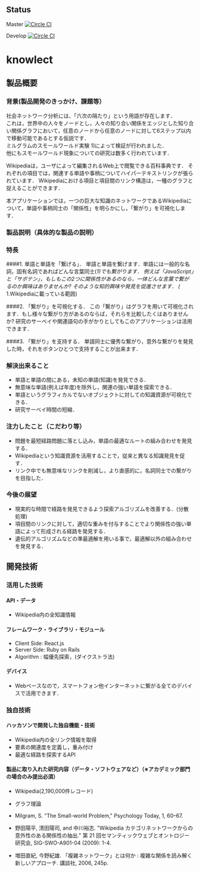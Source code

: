 ## Status
Master [![Circle CI](https://circleci.com/gh/jphacks/TK_07/tree/master.svg?style=svg)](https://circleci.com/gh/jphacks/TK_07/tree/master)

Develop [![Circle CI](https://circleci.com/gh/jphacks/TK_07/tree/develop.svg?style=svg)](https://circleci.com/gh/jphacks/TK_07/tree/develop)

# knowlect 
## 製品概要
### 背景(製品開発のきっかけ、課題等）

社会ネットワーク分析には、「六次の隔たり」という用語が存在します．  
これは，世界中の人々をノードとし，人々の知り合い関係をエッジとした知り合い関係グラフにおいて，任意のノードから任意のノードに対して6ステップ以内で移動可能であるとする仮説です．  
ミルグラムのスモールワールド実験 1)によって検証が行われました．  
他にもスモールワールド現象についての研究は数多く行われています．

Wikipediaは，ユーザによって編集されるWeb上で閲覧できる百科事典です．
それぞれの項目では，関連する単語や事柄についてハイパーテキストリンクが張られています．
Wikipediaにおける項目と項目間のリンク構造は，一種のグラフと捉えることができます．

本アプリケーションでは，一つの巨大な知識のネットワークであるWikipediaについて，単語や事柄同士の「関係性」を明らかにし，「繋がり」を可視化します．

### 製品説明（具体的な製品の説明）
### 特長
####1. 単語と単語を「繋げる」．
単語と単語を繋げます．単語には一般的な名詞，固有名詞であればどんな言葉同士(*1)でも繋がります．
例えば「JavaScript」と「サボテン」，もしもこの2つに関係性があるのなら，一体どんな言葉で繋がるのか興味はありませんか?
そのような知的興味や発見を促進させます．
(* 1.Wikipediaに載っている範囲)

####2. 「繋がり」を可視化する．
この「繋がり」はグラフを用いて可視化されます．もし様々な繋がり方があるのならば，それらを比較したくはありませんか?
研究のサーベイや関連語句の手がかりとしてもこのアプリケーションは活用できます．

####3. 「繋がり」を支持する．
単語同士に優秀な繋がり，意外な繋がりを発見した時，それをボタンひとつで支持することが出来ます．


### 解決出来ること
* 単語と単語の間にある，未知の単語(知識)を発見できる．
* 無意味な単語(例えば年度)を除外し，関連の強い単語を探索できる．
* 単語というグラフィカルでないオブジェクトに対しての知識資源が可視化できる．
* 研究サーベイ時間の短縮．

### 注力したこと（こだわり等）
* 問題を最短経路問題に落とし込み，単語の最適なルートの組み合わせを発見する．
* Wikipediaという知識資源を活用することで，従来と異なる知識発見を促す．
* リンク中でも無意味なリンクを削減し，より直感的に，名詞同士での繋がりを目指した．

### 今後の展望
* 現実的な時間で経路を発見できるよう探索アルゴリズムを改善する．(分散処理)
* 項目間のリンクに対して，適切な重みを付与することでより関係性の強い単語によって形成される経路を発見する．
* 遺伝的アルゴリズムなどの準最適解を用いる事で，最適解以外の組み合わせを発見する．

## 開発技術
### 活用した技術
#### API・データ
* Wikipedia内の全知識情報

#### フレームワーク・ライブラリ・モジュール
* Client Side: React.js
* Server Side: Ruby on Rails
* Algorithm : 幅優先探索，(ダイクストラ法)

#### デバイス
* Webベースなので，スマートフォン他インターネットに繋がる全てのデバイスで活用できます．

### 独自技術
#### ハッカソンで開発した独自機能・技術
* Wikipedia内の全リンク情報を取得
* 要素の関連度を定義し，重み付け
* 最適な経路を探索するAPI

#### 製品に取り入れた研究内容（データ・ソフトウェアなど）（※アカデミック部門の場合のみ提出必須）
* Wikipedia(2,190,000件レコード)

* グラフ理論
* Milgram, S. "The Small-world Problem," Psychology Today, 1, 60–67.
* 野田陽平, 清田陽司, and 中川裕志. "Wikipedia カテゴリネットワークからの意外性のある関係性の抽出." 第 21 回セマンティックウェブとオントロジー研究会, SIG-SWO-A901-04 (2009): 1-4.
* 増田直紀, 今野紀雄. 「複雑ネットワーク」とは何か : 複雑な関係を読み解く新しいアプローチ. 講談社, 2006, 245p.